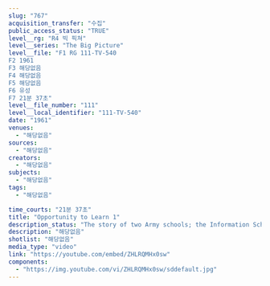 ```yaml
---
slug: "767"
acquisition_transfer: "수집"
public_access_status: "TRUE"
level__rg: "R4 빅 픽쳐"
level__series: "The Big Picture"
level__file: "F1 RG 111-TV-540
F2 1961
F3 해당없음
F4 해당없음
F5 해당없음
F6 유성
F7 21분 37초"
level__file_number: "111"
level__local_identifier: "111-TV-540"
date: "1961"
venues: 
  - "해당없음"
sources: 
  - "해당없음"
creators: 
  - "해당없음"
subjects: 
  - "해당없음"
tags: 
  - "해당없음"

time_courts: "21분 37초"
title: "Opportunity to Learn 1"
description_status: "The story of two Army schools; the Information School and Chaplain`s School at Fort Slocum, New Rochelle, N.Y."
description: "해당없음"
shotlist: "해당없음"
media_type: "video"
link: "https://youtube.com/embed/ZHLRQMHx0sw"
components: 
  - "https://img.youtube.com/vi/ZHLRQMHx0sw/sddefault.jpg"
---
```

